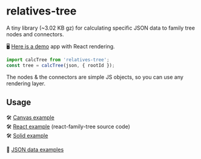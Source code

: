 # relatives-tree

A tiny library (~3.02 KB gz) for calculating specific JSON data to family tree nodes and connectors.

🖥 [Here is a demo](https://sanichkotikov.github.io/react-family-tree-example/) app with React rendering.

```js
import calcTree from 'relatives-tree';
const tree = calcTree(json, { rootId });
```

The nodes & the connectors are simple JS objects, so you can use any rendering layer.

## Usage

🛠 [Canvas example](/docs)  
🛠️ [React example](https://github.com/SanichKotikov/react-family-tree) (react-family-tree source code)   
🛠️ [Solid example](https://github.com/SanichKotikov/solid-family-tree-example)

📝 [JSON data examples](/samples)
